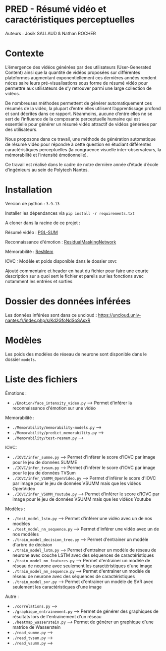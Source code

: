 # PRED - Résumé vidéo et caractéristiques perceptuelles
Auteurs : Josik SALLAUD & Nathan ROCHER

# Contexte

L’émergence des vidéos générées par des utilisateurs (User-Generated Content) ainsi que la quantité de vidéos proposées sur différentes plateformes augmentant exponentiellement ces dernières années rendent néces saire leurs pré-visualisations sous forme de résumé vidéo pour permettre aux utilisateurs de s’y retrouver parmi une large collection de vidéos.

De nombreuses méthodes permettent de générer automatiquement ces résumés de la vidéo, la plupart d’entre elles utilisent l’apprentissage profond et sont décrites dans ce rapport. Néanmoins, aucune d’entre elles ne se sert de l’influence de la composante perceptuelle humaine qui est essentielle pour générer un résumé vidéo attractif de vidéos générées par des utilisateurs.

Nous proposons dans ce travail, une méthode de génération automatique de résumé vidéo pour répondre à cette question en étudiant différentes caractéristiques perceptuelles (la congruence visuelle inter-observateurs, la mémorabilité et l’intensité émotionnelle).

Ce travail est réalisé dans le cadre de notre dernière année d’étude d’école d’ingénieurs au sein de Polytech Nantes.

# Installation

Version de python : `3.9.13`

Installer les dépendances via `pip install -r requirements.txt`

A cloner dans la racine de ce projet :

Résumé vidéo : [PGL-SUM](https://github.com/e-apostolidis/PGL-SUM)

Reconnaissance d'émotion : [ResidualMaskingNetwork](https://github.com/phamquiluan/ResidualMaskingNetwork)

Mémorabilité : [ResMem](https://github.com/Brain-Bridge-Lab/resmem)

IOVC : Modèle et poids disponible dans le dossier `IOVC`



Ajouté commentaire et header en haut du fichier pour faire une courte description sur a quoi sert le fichier
et pareils sur les fonctions avec notamment les entrées et sorties


# Dossier des données inférées

Les données inférées sont dans ce uncloud : https://uncloud.univ-nantes.fr/index.php/s/Kd2GfoNdSoSAsxR


# Modèles
Les poids des modèles de réseau de neurone sont disponible dans le dossier `models`.

# Liste des fichiers

Émotions : 
- `./Emotion/face_intensity_video.py` --> Permet d'inférer la reconnaissance d'émotion sur une vidéo

Memorabilité :
- `./Memorability/memorability-models.py` --> 
- `./Memorability/predict_memorability.py` --> 
- `./Memorability/test-resmem.py` --> 

IOVC:
- `./IOVC/infer_summe.py` --> Permet d'inférer le score d'IOVC par image pour le jeu de données SUMME
- `./IOVC/infer_tvsum.py` --> Permet d'inférer le score d'IOVC par image pour le jeu de données TVSum
- `./IOVC/infer_VSUMM_OpenVideo.py` --> Permet d'inférer le score d'IOVC par image pour le jeu de données VSUMM mais que les vidéos OpenVideo
- `./IOVC/infer_VSUMM_Youtube.py` --> Permet d'inférer le score d'IOVC par image pour le jeu de données VSUMM mais que les vidéos Youtube

Modèles : 
- `./test_model_lstm.py` --> Permet d'inférer une vidéo avec un de nos modèles
- `./test_model_nn_sequence.py` --> Permet d'inférer une vidéo avec un de nos modèles
- `./train_model_decision_tree.py` --> Permet d'entrainer un modèle d'arbre de décision
- `./train_model_lstm.py` --> Permet d'entrainer un modèle de réseau de neurone avec couche LSTM avec des séquences de caractéristiques
- `./train_model_nn_features.py` --> Permet d'entrainer un modèle de réseau de neurone avec seulement les caractéristiques d'une image
- `./train_model_nn_sequence.py` --> Permet d'entrainer un modèle de réseau de neurone avec des séquences de caractéristiques
- `./train_model_svr.py` --> Permet d'entrainer un modèle de SVR avec seulement les caractéristiques d'une image


Autre :
- `./correlations.py` -->
- `./graphique_entrainement.py` --> Permet de générer des graphiques de résultats lors de l'entrainement d'un réseau
- `./heatmap_wasserstein.py` --> Permet de générer un graphique d'une matrice de Wasserstein
- `./read_summe.py` -->
- `./read_tvsum.py` -->
- `./read_vsumm.py` -->
